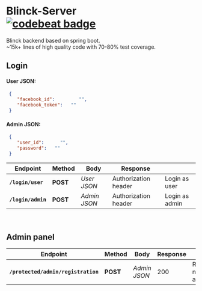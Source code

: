 # Blinck-Server <br><a href="https://codebeat.co/projects/github-com-henryco-blinck-server-master"><img alt="codebeat badge" src="https://codebeat.co/badges/ee5cad0d-2b6c-48b2-b52f-26adb3c698c2" /></a>
Blinck backend based on spring boot. <br>
~15k+ lines of high quality code with 70-80% test coverage.
<br>
<h2>Login</h2>
<h4>User JSON:</h4>

```json
 {
    "facebook_id":         "",
    "facebook_token":   ""
 }
 ```
 
 <h4>Admin JSON:</h4>

```json
 {
    "user_id":      "",
    "password":   ""
 }
 ```
 
 Endpoint | Method | Body | Response | &nbsp;
--- | --- | --- | --- | ---
**`/login/user`** | **POST** | *User JSON* | Authorization header | Login as user
**`/login/admin`** | **POST** | *Admin JSON* | Authorization header | Login as admin

<br>
<h2>Admin panel</h2>

 Endpoint | Method | Body | Response | &nbsp;
--- | --- | --- | --- | ---
**`/protected/admin/registration`** | **POST** | *Admin JSON* | 200 | Registren new admin





